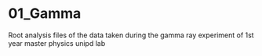 # 01_Gamma
Root analysis files of the data taken during the gamma ray experiment of 1st year master physics unipd lab
